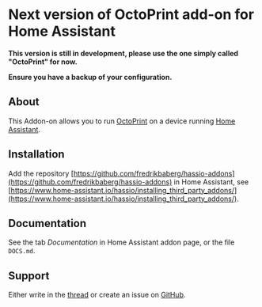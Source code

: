 # Next version of OctoPrint add-on for Home Assistant

**This version is still in development, please use the one simply called "OctoPrint" for now.**

**Ensure you have a backup of your configuration.**

## About

This Addon-on allows you to run [OctoPrint](https://octoprint.org) on a device running [Home Assistant](https://home-assistant.io/).

## Installation

Add the repository [https://github.com/fredrikbaberg/hassio-addons](https://github.com/fredrikbaberg/hassio-addons) in Home Assistant, see [https://www.home-assistant.io/hassio/installing_third_party_addons/](https://www.home-assistant.io/hassio/installing_third_party_addons/).

## Documentation

See the tab _Documentation_ in Home Assistant addon page, or the file `DOCS.md`.

## Support

Either write in the [thread](https://community.home-assistant.io/t/repository-octoprint-wip/22883) or create an issue on [GitHub](https://github.com/fredrikbaberg/hassio-addons).
